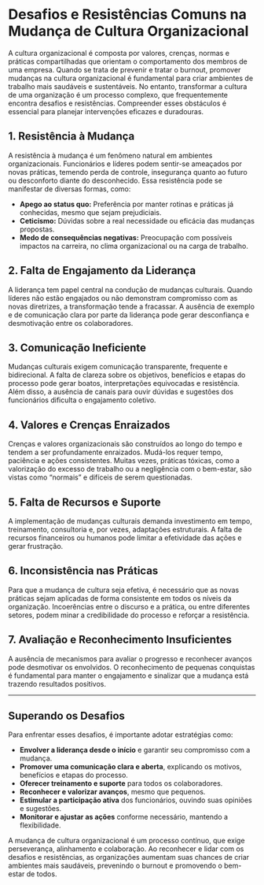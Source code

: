 
# Desafios e Resistências Comuns na Mudança de Cultura Organizacional

A cultura organizacional é composta por valores, crenças, normas e práticas compartilhadas que orientam o comportamento dos membros de uma empresa. Quando se trata de prevenir e tratar o burnout, promover mudanças na cultura organizacional é fundamental para criar ambientes de trabalho mais saudáveis e sustentáveis. No entanto, transformar a cultura de uma organização é um processo complexo, que frequentemente encontra desafios e resistências. Compreender esses obstáculos é essencial para planejar intervenções eficazes e duradouras.

## 1. **Resistência à Mudança**

A resistência à mudança é um fenômeno natural em ambientes organizacionais. Funcionários e líderes podem sentir-se ameaçados por novas práticas, temendo perda de controle, insegurança quanto ao futuro ou desconforto diante do desconhecido. Essa resistência pode se manifestar de diversas formas, como:

- **Apego ao status quo:** Preferência por manter rotinas e práticas já conhecidas, mesmo que sejam prejudiciais.
- **Ceticismo:** Dúvidas sobre a real necessidade ou eficácia das mudanças propostas.
- **Medo de consequências negativas:** Preocupação com possíveis impactos na carreira, no clima organizacional ou na carga de trabalho.

## 2. **Falta de Engajamento da Liderança**

A liderança tem papel central na condução de mudanças culturais. Quando líderes não estão engajados ou não demonstram compromisso com as novas diretrizes, a transformação tende a fracassar. A ausência de exemplo e de comunicação clara por parte da liderança pode gerar desconfiança e desmotivação entre os colaboradores.

## 3. **Comunicação Ineficiente**

Mudanças culturais exigem comunicação transparente, frequente e bidirecional. A falta de clareza sobre os objetivos, benefícios e etapas do processo pode gerar boatos, interpretações equivocadas e resistência. Além disso, a ausência de canais para ouvir dúvidas e sugestões dos funcionários dificulta o engajamento coletivo.

## 4. **Valores e Crenças Enraizados**

Crenças e valores organizacionais são construídos ao longo do tempo e tendem a ser profundamente enraizados. Mudá-los requer tempo, paciência e ações consistentes. Muitas vezes, práticas tóxicas, como a valorização do excesso de trabalho ou a negligência com o bem-estar, são vistas como “normais” e difíceis de serem questionadas.

## 5. **Falta de Recursos e Suporte**

A implementação de mudanças culturais demanda investimento em tempo, treinamento, consultoria e, por vezes, adaptações estruturais. A falta de recursos financeiros ou humanos pode limitar a efetividade das ações e gerar frustração.

## 6. **Inconsistência nas Práticas**

Para que a mudança de cultura seja efetiva, é necessário que as novas práticas sejam aplicadas de forma consistente em todos os níveis da organização. Incoerências entre o discurso e a prática, ou entre diferentes setores, podem minar a credibilidade do processo e reforçar a resistência.

## 7. **Avaliação e Reconhecimento Insuficientes**

A ausência de mecanismos para avaliar o progresso e reconhecer avanços pode desmotivar os envolvidos. O reconhecimento de pequenas conquistas é fundamental para manter o engajamento e sinalizar que a mudança está trazendo resultados positivos.

---

## **Superando os Desafios**

Para enfrentar esses desafios, é importante adotar estratégias como:

- **Envolver a liderança desde o início** e garantir seu compromisso com a mudança.
- **Promover uma comunicação clara e aberta**, explicando os motivos, benefícios e etapas do processo.
- **Oferecer treinamento e suporte** para todos os colaboradores.
- **Reconhecer e valorizar avanços**, mesmo que pequenos.
- **Estimular a participação ativa** dos funcionários, ouvindo suas opiniões e sugestões.
- **Monitorar e ajustar as ações** conforme necessário, mantendo a flexibilidade.

A mudança de cultura organizacional é um processo contínuo, que exige perseverança, alinhamento e colaboração. Ao reconhecer e lidar com os desafios e resistências, as organizações aumentam suas chances de criar ambientes mais saudáveis, prevenindo o burnout e promovendo o bem-estar de todos.
```
